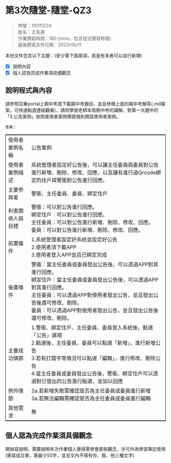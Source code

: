 # 第3次隨堂-隨堂-QZ3
>
>學號：110111224
><br />
>姓名：王先達
><br />
>作業撰寫時間：180 (mins，包含程式撰寫時間)
><br />
>最後撰寫文件日期：2023/05/11
>

本份文件包含以下主題：(至少需下面兩項，若是有多者可以自行新增)
- [x] 說明內容
- [x] 個人認為完成作業須具備觀念

## 說明程式與內容
請參照亞東portal上期中考周下載期中考題目，並且參閱上面的期中考解答(.md檔案，可快速點選連結觀看)，請同學就老師本周期中考的講解，對第一大題中的「5.公告案例」依照使用者案例撰寫規則撰寫使用者案例。

    答案：

<table style="border: 1px solid #000;">
<tr>
<td>使用者案例名稱</td>
<td>公告案例</td>
</tr>
<tr>
<td>使用者案例描述</td>
<td>系統管理者設定好公告後，可以讓主任委員與委員對公告進行新增、刪除、修改、回應，以及讓有進行過Qrcode綁定的住戶與警衛對公告進行回應。</td>
</tr>
<tr>
<td>主要參與者</td>
<td>警衛、主任委員、委員、綁定住戶</td>
</tr>
<tr>
<td>利害關係人與目標</td>
<td>警衛：可以對公告進行回應。<br />綁定住戶：可以對公告進行回應。<br />主任委員：可以對公告進行新增、刪除、修改、回應。<br />委員：可以對公告進行新增、刪除、修改、回應。</td>
</tr>
<tr>
<td>前置條件</td>
<td>1.系統管理者設定好系統並設定好公告<br />2.使用者須下載APP<br />3.使用者登入APP並且已綁定完成</td>
</tr>
<tr>
<td>後置條件</td>
<td>警衛：當主任委員或委員發出公告後，可以透過APP對其進行回應。<br />綁定住戶：當主任委員或委員發出公告後，可以透過APP對其進行回應。<br />主任委員：可以透過APP對使用者發出公告，並且發出公告後還可修改、刪除。<br />委員：可以透過APP對使用者發出公告，並且發出公告後還可修改、刪除。</td>
</tr>
<tr>
<td>主要成功情節</td>
<td>1.警衛、綁定住戶、主任委員、委員登入系統後，點選「公告」選項<br />2.點選後，主任委員、委員可以點選「新增」，進行新增公告<br />3.若有打錯字等情況可以點選「編輯」，進行修改、刪除公告<br />4.當主任委員或委員發出公告後，警衛、綁定住戶可以透過對已發出的公告進行點選，並加以回應</td>
</tr>
<tr>
<td>例外情節</td>
<td>2a.若新增失敗需確認是否為主任委員或委員進行新增<br />3a.若無法編輯需確認是否為主任委員或委員進行編輯</td>
</tr>
<tr>
<td>其他需求</td>
<td>無</td>
</tr>
</table>


## 個人認為完成作業須具備觀念

開始寫說明，需要說明本次作業個人覺得需學會那些觀念，亦可作為學習筆記使用 (需寫成文章，需最少50字，並且文內不得有你、我、他三種文字)